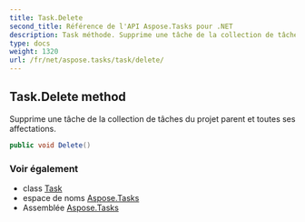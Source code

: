 ```yaml
---
title: Task.Delete
second_title: Référence de l'API Aspose.Tasks pour .NET
description: Task méthode. Supprime une tâche de la collection de tâches du projet parent et toutes ses affectations.
type: docs
weight: 1320
url: /fr/net/aspose.tasks/task/delete/
---
```

## Task.Delete method

Supprime une tâche de la collection de tâches du projet parent et toutes ses affectations.

```csharp
public void Delete()
```

### Voir également

* class [Task](../)
* espace de noms [Aspose.Tasks](../../task/)
* Assemblée [Aspose.Tasks](../../../)


